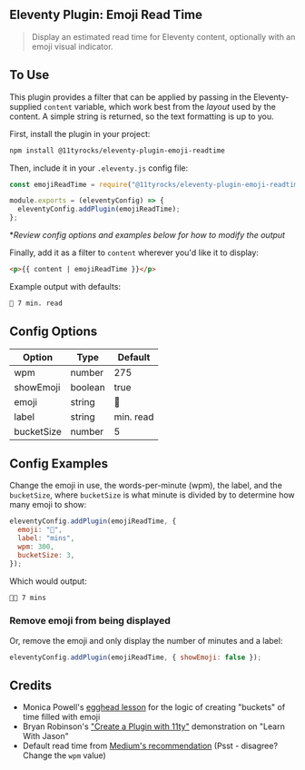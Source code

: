 ## Eleventy Plugin: Emoji Read Time

> Display an estimated read time for Eleventy content, optionally with an emoji visual indicator.

## To Use

This plugin provides a filter that can be applied by passing in the Eleventy-supplied `content` variable, which work best from the _layout_ used by the content. A simple string is returned, so the text formatting is up to you.

First, install the plugin in your project:

```bash
npm install @11tyrocks/eleventy-plugin-emoji-readtime
```

Then, include it in your `.eleventy.js` config file:

```js
const emojiReadTime = require("@11tyrocks/eleventy-plugin-emoji-readtime");

module.exports = (eleventyConfig) => {
  eleventyConfig.addPlugin(emojiReadTime);
};
```

\*_Review config options and examples below for how to modify the output_

Finally, add it as a filter to `content` wherever you'd like it to display:

```html
<p>{{ content | emojiReadTime }}</p>
```

Example output with defaults:

```html
🍿 7 min. read
```

## Config Options

| Option     | Type    | Default   |
| ---------- | ------- | --------- |
| wpm        | number  | 275       |
| showEmoji  | boolean | true      |
| emoji      | string  | 🍿        |
| label      | string  | min. read |
| bucketSize | number  | 5         |

## Config Examples

Change the emoji in use, the words-per-minute (wpm), the label, and the `bucketSize`, where `bucketSize` is what minute is divided by to determine how many emoji to show:

```js
eleventyConfig.addPlugin(emojiReadTime, {
  emoji: "📕",
  label: "mins",
  wpm: 300,
  bucketSize: 3,
});
```

Which would output:

```html
📕📕 7 mins
```

### Remove emoji from being displayed

Or, remove the emoji and only display the number of minutes and a label:

```js
eleventyConfig.addPlugin(emojiReadTime, { showEmoji: false });
```

## Credits

- Monica Powell's [egghead lesson](https://egghead.io/lessons/javascript-format-reading-time-with-emojis-on-a-gatsby-page) for the logic of creating "buckets" of time filled with emoji
- Bryan Robinson's ["Create a Plugin with 11ty"](https://www.youtube.com/watch?v=aO-NFFKjnnE) demonstration on "Learn With Jason"
- Default read time from [Medium's recommendation](https://blog.medium.com/read-time-and-you-bc2048ab620c) (Psst - disagree? Change the `wpm` value)
